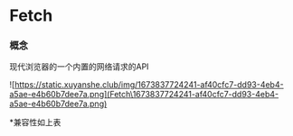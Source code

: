 # Fetch

### 概念

现代浏览器的一个内置的网络请求的API

![https://static.xuyanshe.club/img/1673837724241-af40cfc7-dd93-4eb4-a5ae-e4b60b7dee7a.png](Fetch\1673837724241-af40cfc7-dd93-4eb4-a5ae-e4b60b7dee7a.png)

*兼容性如上表

